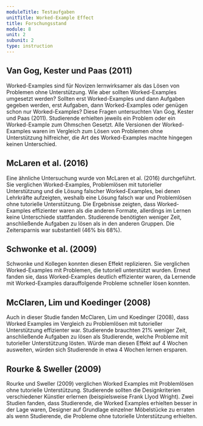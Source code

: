 ```yaml
---
moduleTitle: Testaufgaben
unitTitle: Worked-Example Effect
title: Forschungsstand
module: 8
unit: 2
subunit: 2
type: instruction
---
```


## Van Gog, Kester und Paas (2011)

Worked-Examples sind für Novizen lernwirksamer als das Lösen von Problemen ohne Unterstützung. Wie aber sollten Worked-Examples umgesetzt werden? Sollten erst Worked-Examples und dann Aufgaben gegeben werden, erst Aufgaben, dann Worked-Examples oder genügen schon nur Worked-Examples? Diese Fragen untersuchten Van Gog, Kester und Paas (2011). Studierende erhielten jeweils ein Problem oder ein Worked-Example zum Ohmschen Gesetzt. Alle Versionen der Worked-Examples waren im Vergleich zum Lösen von Problemen ohne Unterstützung hilfreicher, die Art des Worked-Examples machte hingegen keinen Unterschied. 

## McLaren et al. (2016)

Eine ähnliche Untersuchung wurde von McLaren et al. (2016) durchgeführt. Sie verglichen Worked-Examples, Problemlösen mit tutorieller Unterstützung und die Lösung falscher Worked-Examples, bei denen Lehrkräfte aufzeigten, weshalb eine Lösung falsch war und Problemlösen ohne tutorielle Unterstützung. Die Ergebnisse zeigten, dass Worked-Examples effizienter waren als die anderen Formate, allerdings im Lernen keine Unterschiede stattfanden. Studierende benötigten weniger Zeit, anschließende Aufgaben zu lösen als in den anderen Gruppen. Die Zeitersparnis war substantiell (46% bis 68%). 

## Schwonke et al. (2009)

Schwonke und Kollegen konnten diesen Effekt replizieren. Sie verglichen Worked-Examples mit Problemen, die tutoriell unterstützt wurden. Erneut fanden sie, dass Worked-Examples deutlich effizienter waren, da Lernende mit Worked-Examples darauffolgende Probleme schneller lösen konnten. 

## McClaren, Lim und Koedinger (2008)

Auch in dieser Studie fanden McClaren, Lim und Koedinger (2008), dass Worked Examples im Vergleich zu Problemlösen mit tutorieller Unterstützung effizienter war. Studierende brauchten 21% weniger Zeit, anschließende Aufgaben zu lösen als Studierende, welche Probleme mit tutorieller Unterstützung lösten. Würde man diesen Effekt auf 4 Wochen ausweiten, würden sich Studierende in etwa 4 Wochen lernen ersparen.

## Rourke & Sweller (2009)

Rourke und Sweller (2009) verglichen Worked Examples mit Problemlösen ohne tutorielle Unterstützung. Studierende sollten die Designkriterien verschiedener Künstler erlernen (beispielsweise Frank Llyod Wright). Zwei Studien fanden, dass Studierende, die Worked Examples erhielten besser in der Lage waren, Designer auf Grundlage einzelner Möbelstücke zu erraten als wenn Studierende, die Probleme ohne tutorielle Unterstützung erhielten. 


